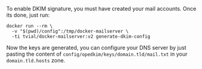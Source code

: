 To enable DKIM signature, you must have created your mail accounts.
Once its done, just run:

    docker run --rm \
      -v "$(pwd)/config":/tmp/docker-mailserver \
      -ti tvial/docker-mailserver:v2 generate-dkim-config

Now the keys are generated, you can configure your DNS server by just pasting the content of `config/opedkim/keys/domain.tld/mail.txt` in your `domain.tld.hosts` zone.
